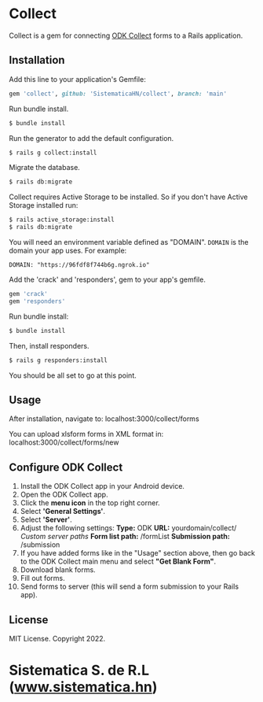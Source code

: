 # Collect
Collect is a gem for connecting [ODK Collect](https://docs.getodk.org/collect-intro/) forms to a Rails application.



## Installation
Add this line to your application's Gemfile:
```ruby
gem 'collect', github: 'SistematicaHN/collect', branch: 'main'
```
Run bundle install.
```bash
$ bundle install
```
Run the generator to add the default configuration.
```bash
$ rails g collect:install
```
Migrate the database.
```bash
$ rails db:migrate
```
Collect requires Active Storage to be installed. So if you don't have Active Storage installed run:
```bash
$ rails active_storage:install
$ rails db:migrate
```
You will need an environment variable defined as "DOMAIN".
`DOMAIN` is the domain your app uses.
For example:
```
DOMAIN: "https://96fdf8f744b6g.ngrok.io"
```
Add the 'crack' and 'responders',  gem to your app's gemfile.
```bash
gem 'crack'
gem 'responders'
```
Run bundle install:
```bash
$ bundle install
```
Then, install responders.
```bash
$ rails g responders:install
```
You should be all set to go at this point.

## Usage
After installation, navigate to: 
localhost:3000/collect/forms

You can upload xlsform forms in XML format in:
localhost:3000/collect/forms/new

## Configure ODK Collect

 1. Install the ODK Collect app in your Android device.
 2. Open the ODK Collect app.
 3. Click the **menu icon** in the top right corner.
 4. Select **'General Settings'**.
 5. Select **'Server'**.
 6. Adjust the following settings:
**Type:** ODK
**URL:** yourdomain/collect/
*Custom server paths* 
**Form list path:** /formList
**Submission path:** /submission
7. If you have added forms like in the "Usage" section above, then go back to the ODK Collect main menu and select **"Get Blank Form"**.
8. Download blank forms.
9. Fill out forms.
10. Send forms to server (this will send a form submission to your Rails app). 

## License

MIT License. Copyright 2022.


# Sistematica S. de R.L (www.sistematica.hn)
